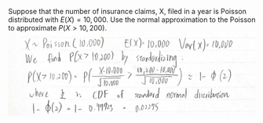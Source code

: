 Suppose that the number of insurance claims, X, filed in a year is Poisson
distributed with $E(X) = 10,000$. Use the normal approximation to the Poisson
to approximate $P(X > 10,200)$.
![image](09_Fraank/Q1.JPG)
